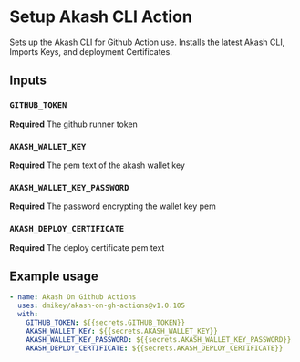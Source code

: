 # Setup Akash CLI Action

Sets up the Akash CLI for Github Action use. Installs the latest Akash CLI, Imports Keys, and deployment Certificates.

## Inputs

### `GITHUB_TOKEN`

**Required** The github runner token

### `AKASH_WALLET_KEY`

**Required** The pem text of the akash wallet key

### `AKASH_WALLET_KEY_PASSWORD`

**Required** The password encrypting the wallet key pem

### `AKASH_DEPLOY_CERTIFICATE`

**Required** The deploy certificate pem text

## Example usage

```yaml
- name: Akash On Github Actions
  uses: dmikey/akash-on-gh-actions@v1.0.105
  with:
    GITHUB_TOKEN: ${{secrets.GITHUB_TOKEN}}
    AKASH_WALLET_KEY: ${{secrets.AKASH_WALLET_KEY}}
    AKASH_WALLET_KEY_PASSWORD: ${{secrets.AKASH_WALLET_KEY_PASSWORD}}
    AKASH_DEPLOY_CERTIFICATE: ${{secrets.AKASH_DEPLOY_CERTIFICATE}}
```
